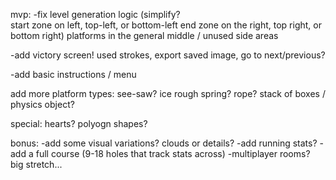 
mvp:
-fix level generation logic 
  (simplify?  
      start zone on left, top-left, or bottom-left
      end zone on the right, top right, or bottom right)
      platforms in the general middle / unused side areas

-add victory screen! used strokes, export saved image, go to next/previous?

-add basic instructions / menu

add more platform types:
  see-saw?
  ice
  rough
  spring?
  rope?
  stack of boxes / physics object?

  special: hearts?  polyogn shapes?

  
bonus:
-add some visual variations? clouds or details?
-add running stats?
-add a full course (9-18 holes that track stats across)
-multiplayer rooms?  big stretch...